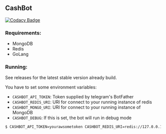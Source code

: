 ## CashBot

[![Codacy Badge](https://api.codacy.com/project/badge/Grade/71a01800fa1e44118a0ff8fa3471b867)](https://app.codacy.com/app/washingt0/cashbot?utm_source=github.com&utm_medium=referral&utm_content=washingt0/cashbot&utm_campaign=Badge_Grade_Dashboard)

### Requirements:
  * MongoDB
  * Redis
  * GoLang

### Running:
See releases for the latest stable version already build.

You have to set some environment variables:
  
  - `CASHBOT_API_TOKEN`: Token supplied by telegram's BotFather
  - `CASHBOT_REDIS_URI`: URI for connect to your running instance of redis
  - `CASHBOT_MONGO_URI`: URI for connect to your running instance of MongoDB
  - `CASHBOT_DEBUG`: If this is set, the bot will run in debug mode

```bash
$ CASHBOT_API_TOKEN=yourawsometoken CASHBOT_REDIS_URI=redis://127.0.0.1:6379 CASHBOT_MONGO_URI=mongodb://127.0.0.1:27017 CASHBOT_DEBUG=1 ./cashbot
```

